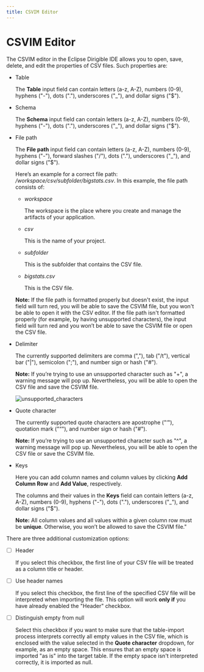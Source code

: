 ```yaml
---
title: CSVIM Editor
---
```


CSVIM Editor
===

The CSVIM editor in the Eclipse Dirigible IDE allows you to open, save, delete, and edit the properties of CSV files. Such properties are:

- Table

  The **Table** input field can contain letters (a-z, A-Z), numbers (0-9), hyphens ("-"), dots ("."), underscores ("_"), and dollar signs ("$").
  
 - Schema

   The **Schema** input field can contain letters (a-z, A-Z), numbers (0-9), hyphens ("-"), dots ("."), underscores ("_"), and dollar signs ("$").
   
 - File path
 
   The **File path** input field can contain letters (a-z, A-Z), numbers (0-9), hyphens ("-"), forward slashes ("/"), dots ("."), underscores ("_"), and dollar signs ("$").

   Here’s an example for a correct file path: */workspace/csv/subfolder/bigstats.csv*. In this example, the file path consists of:
   
   - *workspace*
 
     The workspace is the place where you create and manage the artifacts of your application.

   - *csv*

     This is the name of your project.
     
   - *subfolder*

     This is the subfolder that contains the CSV file.

   - *bigstats.csv*
   
     This is the CSV file.
     
   **Note:** If the file path is formatted properly but doesn't exist, the input field will turn red, you will be able to save the CSVIM file, but you won't be able to open it with the CSV editor. If the file path isn't formatted properly (for example, by having unsupported characters), the input field will turn red and you won’t be able to save the CSVIM file or open the CSV file.

 - Delimiter

   The currently supported delimiters are comma (","), tab ("/t"), vertical bar ("|"), semicolon (";"), and number sign or hash ("#").

   **Note:** If you’re trying to use an unsupported character such as "+", a warning message will pop up. Nevertheless, you will be able to open the CSV file and save the CSVIM file.

   ![unsupported_characters](https://user-images.githubusercontent.com/20664881/132522169-9a57b186-7dc2-4d05-afb8-99e5b108ff0f.png)

 - Quote character

   The currently supported quote characters are apostrophe ("‘"), quotation mark ("“"), and number sign or hash ("#").

   **Note:** If you’re trying to use an unsupported character such as "^", a warning message will pop up. Nevertheless, you will be able to open the CSV file or save the CSVIM file.

 - Keys

   Here you can add column names and column values by clicking **Add Column Row** and **Add Value**, respectively.
   
   The columns and their values in the **Keys** field can contain letters (a-z, A-Z), numbers (0-9), hyphens ("-"), dots ("."), underscores ("_"), and dollar signs ("$").

   **Note:** All column values and all values within a given column row must be **unique**. Otherwise, you won’t be allowed to save the CSVIM file."

There are three additional customization options:

 - [ ] Header

   If you select this checkbox, the first line of your CSV file will be treated as a column title or header.
   
 - [ ] Use header names
 
   If you select this checkbox, the first line of the specified CSV file will be interpreted when importing the file. This option will work **only if** you have already enabled the "Header" checkbox.
   
 - [ ] Distinguish empty from null
 
   Select this checkbox if you want to make sure that the table-import process interprets correctly all empty values in the CSV file, which is enclosed with the value selected in the **Quote character** dropdown, for example, as an empty space. This ensures that an empty space is imported "as is" into the target table. If the empty space isn't interpreted correctly, it is imported as null.




